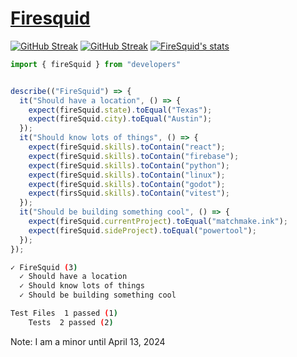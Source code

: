 # [Firesquid](https://firesquid.co)
[![GitHub Streak](https://streak-stats.demolab.com/?user=firesquid6&theme=nightfox&hide_border=true&date_format=M%20j%5B%2C%20Y%5D&mode=daily)](https://git.io/streak-stats)
[![GitHub Streak](https://streak-stats.demolab.com?user=firesquid6&theme=nightfox&hide_border=true&date_format=M%20j%5B%2C%20Y%5D&mode=weekly)](https://git.io/streak-stats)
[![FireSquid's stats](https://github-readme-stats.vercel.app/api?username=firesquid6&theme=tokyonight)](https://github.com/anuraghazra/github-readme-stats)  

```ts
import { fireSquid } from "developers"


describe(("FireSquid") => {
  it("Should have a location", () => {
    expect(fireSquid.state).toEqual("Texas");
    expect(fireSquid.city).toEqual("Austin");
  });
  it("Should know lots of things", () => {
    expect(fireSquid.skills).toContain("react");
    expect(fireSquid.skills).toContain("firebase");
    expect(fireSquid.skills).toContain("python");
    expect(fireSquid.skills).toContain("linux");
    expect(fireSquid.skills).toContain("godot");
    expect(firsSquid.skills).toContain("vitest");
  });
  it("Should be building something cool", () => {
    expect(fireSquid.currentProject).toEqual("matchmake.ink");
    expect(fireSquid.sideProject).toEqual("powertool");
  });
});
```
```bash
✓ FireSquid (3)
  ✓ Should have a location
  ✓ Should know lots of things
  ✓ Should be building something cool

Test Files  1 passed (1)
    Tests  2 passed (2)
```
Note: I am a minor until April 13, 2024
